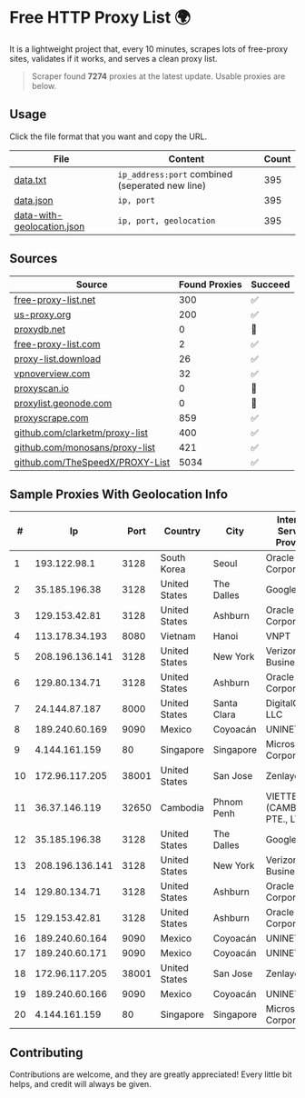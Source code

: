 
# Free HTTP Proxy List 🌍

It is a lightweight project that, every 10 minutes, scrapes lots of free-proxy sites, validates if it works, and serves a clean proxy list.


> Scraper found **7274** proxies at the latest update. Usable proxies are below.

## Usage

Click the file format that you want and copy the URL.


|File|Content|Count|
|----|-------|-----|
|[data.txt](https://raw.githubusercontent.com/themiralay/Proxy-List-World/master/data.txt)|`ip_address:port` combined (seperated new line)|395|
|[data.json](https://raw.githubusercontent.com/themiralay/Proxy-List-World/master/data.json)|`ip, port`|395|
|[data-with-geolocation.json](https://raw.githubusercontent.com/themiralay/Proxy-List-World/master/data-with-geolocation.json)|`ip, port, geolocation`|395|

## Sources

|Source|Found Proxies|Succeed|
|------|-------------|-------|
|[free-proxy-list.net](https://free-proxy-list.net)|300|✅|
|[us-proxy.org](https://www.us-proxy.org)|200|✅|
|[proxydb.net](http://proxydb.net)|0|🚫|
|[free-proxy-list.com](https://free-proxy-list.com/?page=&port=&type%5B%5D=http&type%5B%5D=https&up_time=0&search=Search)|2|✅|
|[proxy-list.download](https://www.proxy-list.download/HTTP)|26|✅|
|[vpnoverview.com](https://vpnoverview.com/privacy/anonymous-browsing/free-proxy-servers)|32|✅|
|[proxyscan.io](https://www.proxyscan.io)|0|🚫|
|[proxylist.geonode.com](https://proxylist.geonode.com/api/proxy-list?limit=300&page=1&sort_by=lastChecked&sort_type=desc&protocols=http,https)|0|🚫|
|[proxyscrape.com](https://api.proxyscrape.com/v2/?request=displayproxies&protocol=http&timeout=10000&country=all&ssl=all&anonymity=all)|859|✅|
|[github.com/clarketm/proxy-list](https://raw.githubusercontent.com/clarketm/proxy-list/master/proxy-list-raw.txt)|400|✅|
|[github.com/monosans/proxy-list](https://raw.githubusercontent.com/monosans/proxy-list/main/proxies/http.txt)|421|✅|
|[github.com/TheSpeedX/PROXY-List](https://raw.githubusercontent.com/TheSpeedX/PROXY-List/master/http.txt)|5034|✅|


## Sample Proxies With Geolocation Info

|#|Ip|Port|Country|City|Internet Service Provider|
|-|--|----|-------|----|-------------------------|
|1|193.122.98.1|3128|South Korea|Seoul|Oracle Corporation|
|2|35.185.196.38|3128|United States|The Dalles|Google LLC|
|3|129.153.42.81|3128|United States|Ashburn|Oracle Corporation|
|4|113.178.34.193|8080|Vietnam|Hanoi|VNPT|
|5|208.196.136.141|3128|United States|New York|Verizon Business|
|6|129.80.134.71|3128|United States|Ashburn|Oracle Corporation|
|7|24.144.87.187|8000|United States|Santa Clara|DigitalOcean, LLC|
|8|189.240.60.169|9090|Mexico|Coyoacán|UNINET|
|9|4.144.161.159|80|Singapore|Singapore|Microsoft Corporation|
|10|172.96.117.205|38001|United States|San Jose|Zenlayer Inc|
|11|36.37.146.119|32650|Cambodia|Phnom Penh|VIETTEL (CAMBODIA) PTE., LTD|
|12|35.185.196.38|3128|United States|The Dalles|Google LLC|
|13|208.196.136.141|3128|United States|New York|Verizon Business|
|14|129.80.134.71|3128|United States|Ashburn|Oracle Corporation|
|15|129.153.42.81|3128|United States|Ashburn|Oracle Corporation|
|16|189.240.60.164|9090|Mexico|Coyoacán|UNINET|
|17|189.240.60.171|9090|Mexico|Coyoacán|UNINET|
|18|172.96.117.205|38001|United States|San Jose|Zenlayer Inc|
|19|189.240.60.166|9090|Mexico|Coyoacán|UNINET|
|20|4.144.161.159|80|Singapore|Singapore|Microsoft Corporation|



## Contributing

Contributions are welcome, and they are greatly appreciated! Every
little bit helps, and credit will always be given.

